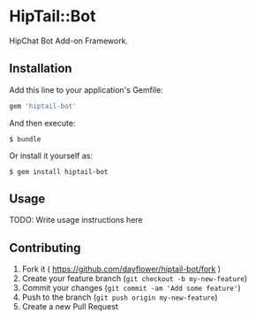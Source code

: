 # HipTail::Bot

HipChat Bot Add-on Framework.

## Installation

Add this line to your application's Gemfile:

```ruby
gem 'hiptail-bot'
```

And then execute:

    $ bundle

Or install it yourself as:

    $ gem install hiptail-bot

## Usage

TODO: Write usage instructions here

## Contributing

1. Fork it ( https://github.com/dayflower/hiptail-bot/fork )
2. Create your feature branch (`git checkout -b my-new-feature`)
3. Commit your changes (`git commit -am 'Add some feature'`)
4. Push to the branch (`git push origin my-new-feature`)
5. Create a new Pull Request
